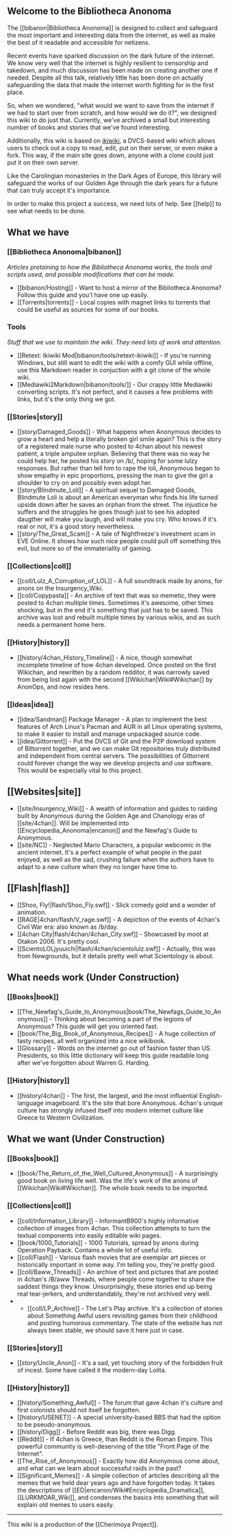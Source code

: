 ## Welcome to the Bibliotheca Anonoma 

The [[bibanon|Bibliotheca Anonoma]] is designed to collect and safeguard the most important and interesting data from the internet, as well as make the best of it readable and accessible for netizens.

Recent events have sparked discussion on the dark future of the internet. We know very well that the internet is highly resilient to censorship and takedown, and much discussion has been made on creating another one if needed. Despite all this talk, relatively little has been done on actually safeguarding the data that made the internet worth fighting for in the first place.

So, when we wondered, "what would we want to save from the internet if we had to start over from scratch, and how would we do it?", we designed this wiki to do just that. Currently, we've archived a small but interesting number of books and stories that we've found interesting.

Additionally, this wiki is based on [ikiwiki](http://ikiwiki.info), a DVCS-based wiki which allows users to check out a copy to read, edit, put on their server, or even make a fork. This way, if the main site goes down, anyone with a clone could just put it on their own server.

Like the Carolingian monasteries in the Dark Ages of Europe, this library will safeguard the works of our Golden Age through the dark years for a future that can truly accept it's importance.

In order to make this project a success, we need lots of help. See [[help]] to see what needs to be done.

## What we have

### [[Bibliotheca Anonoma|bibanon]]

*Articles pretaining to how the Bibliotheca Anonoma works, the tools and scripts used, and possible modifications that can be made.*

* [[bibanon/Hosting]] - Want to host a mirror of the Bibliotheca Anonoma? Follow this guide and you'l have one up easily.
* [[Torrents|torrents]] - Local copies with magnet links to torrents that could be useful as sources for some of our books.

### Tools

*Stuff that we use to maintain the wiki. They need lots of work and attention.*

* [[Retext: Ikiwiki Mod|bibanon/tools/retext-ikiwiki]] - If you're running Windows, but still want to edit the wiki with a comfy GUI while offline, use this Markdown reader in conjuction with a git clone of the whole wiki.
* [[Mediawiki2Markdown|bibanon/tools/]] - Our crappy little Mediawiki converting scripts. It's not perfect, and it causes a few problems with links, but it's the only thing we got.

### [[Stories|story]]

* [[story/Damaged_Goods]] - What happens when Anonymous decides to grow a heart and help a literally broken girl smile again? This is the story of a registered male nurse who posted to 4chan about his newest patient, a triple amputee orphan. Believing that there was no way he could help her, he posted his story on /b/, hoping for some lulzy responses. But rather than tell him to rape the loli, Anonymous began to show empathy in epic proportions, pressing the man to give the girl a shoulder to cry on and possibly even adopt her.
* [[story/Blindmute_Loli]] - A spiritual sequel to Damaged Goods, Blindmute Loli is about an American everyman who finds his life turned upside down after he saves an orphan from the street. The injustice he suffers and the struggles he goes though just to see his adopted daugther will make you laugh, and will make you cry. Who knows if it's real or not, it's a good story nevertheless.
* [[story/The_Great_Scam]] - A tale of Nightfreeze's investment scam in EVE Online. It shows how such nice people could pull off something this evil, but more so of the immateriality of gaming.

### [[Collections|coll]]

* [[coll/Lulz_A_Corruption_of_LOL]] - A full soundtrack made by anons, for anons on the Insurgency_Wiki.
* [[coll/Copypasta]] - An archive of text that was so memetic, they were posted to 4chan multiple times. Sometimes it's awesome, other times shocking, but in the end it's something that just has to be saved. This archive was lost and rebuilt multiple times by various wikis, and as such needs a permanent home here.

### [[History|history]]

* [[history/4chan_History_Timeline]] - A nice, though somewhat incomplete timeline of how 4chan developed. Once posted on the first Wikichan, and rewritten by a random redditor, it was narrowly saved from being lost again with the second [[Wikichan|Wiki#Wikichan]] by AnonOps, and now resides here.

### [[Ideas|idea]]

* [[idea/Sandman]] Package Manager - A plan to implement the best features of Arch Linux's Pacman and AUR in all Linux operating systems, to make it easier to install and manage unpackaged source code.
* [[idea/Gittorrent]] - Put the DVCS of Git and the P2P download system of Bittorrent together, and we can make Git repositories truly distributed and independent from central servers. The possibilities of Gittorrent could forever change the way we develop projects and use software. This would be especially vital to this project.

## [[Websites|site]]

* [[site/Insurgency_Wiki]] - A wealth of information and guides to raiding built by Anonymous during the Golden Age and Chanology eras of [[site/4chan]]. Will be implemented into [[Encyclopedia_Anonoma|encanon]] and the Newfag's Guide to Anonymous.
* [[site/NC]] - Neglected Mario Characters, a popular webcomic in the ancient internet. It's a perfect example of what people in the past enjoyed, as well as the sad, crushing failure when the authors have to adapt to a new culture when they no longer have time to.

## [[Flash|flash]]

* [[Shoo, Fly!|flash/Shoo_Fly.swf]] - Slick comedy gold and a wonder of animation.
* [[RAGE|4chan/flash/V_rage.swf]] - A depiction of the events of 4chan's Civil War era: also known as /b/day. 
* [[4chan City|flash/4chan/4chan_City.swf]] - Showcased by moot at Otakon 2006. It's pretty cool.
* [[ScientoLOLjyuuichi|flash/4chan/scientolulz.swf]] - Actually, this was from Newgrounds, but it details pretty well what Scientology is about.

## What needs work (Under Construction)

### [[Books|book]]

* [[The_Newfag's_Guide_to_Anonymous|book/The_Newfags_Guide_to_Anonymous]] - Thinking about becoming a part of the legions of Anonymous? This guide will get you oriented fast.
* [[book/The_Big_Book_of_Anonymous_Recipes]] - A huge collection of tasty recipes, all well organized into a nice wikibook.
* [[Glossary]] - Words on the internet go out of fashion faster than US Presidents, so this little dictionary will keep this guide readable long after we've forgotten about Warren G. Harding.

### [[History|history]]

* [[history/4chan]] - The first, the largest, and the most influential English-language imageboard. It's the site that bore Anonymous. 4chan's unique culture has strongly infused itself into modern internet culture like Greece to Western Civilization.

## What we want (Under Construction)

### [[Books|book]]

* [[book/The_Return_of_the_Well_Cultured_Anonymous]] - A surprisingly good book on living life well. Was the life's work of the anons of [[Wikichan|Wiki#Wikichan]]. The whole book needs to be imported.

### [[Collections|coll]]

* [[coll/Information_Library]] - InformantB900's highly informative collection of images from 4chan. This collection attempts to turn the textual components into easily editable wiki pages.
* [[book/1000_Tutorials]] - 1000 Tutorials, spread by anons during Operation Payback. Contains a whole lot of useful info.
* [[coll/Flash]] - Various flash movies that are exemplar art pieces or historically important in some way. I'm telling you, they're pretty good.
* [[coll/Baww_Threads]] - An archive of text and pictures that are posted in 4chan's /B/aww Threads, where people come together to share the saddest things they know. Unsurprisingly, these stories end up being real tear-jerkers, and understandably, they're not archived very well.
* * [[coll/LP_Archive]] - The Let's Play archive. It's a collection of stories about Something Awful users revisiting games from their childhood and posting humorous commentary. The state of the website has not always been stable, we should save it here just in case.

### [[Stories|story]]

* [[story/Uncle_Anon]] - It's a sad, yet touching story of the forbidden fruit of incest. Some have called it the modern-day Lolita.

### [[History|history]]

* [[history/Something_Awful]] - The forum that gave 4chan it's culture and first colonists should not itself be forgotten.
* [[history/USENET]] - A special university-based BBS that had the option to be pseudo-anonymous.
* [[history/Digg]] - Before Reddit was big, there was Digg.
* [[Reddit]] - If 4chan is Greece, than Reddit is the Roman Empire. This powerful community is well-deserving of the title "Front Page of the Internet".
* [[The_Rise_of_Anonymous]] - Exactly how did Anonymous come about, and what can we learn about successful raids in the past? 
* [[Significant_Memes]] - A simple collection of articles describing all the memes that we held dear years ago and have forgotten today. It takes the descriptions of [[ED|encanon/Wiki#Encyclopedia_Dramatica]], [[LURKMOAR_Wiki]], and condenses the basics into something that will explain old memes to users easily.

---

This wiki is a production of the [[Cherimoya Project]].